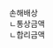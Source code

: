 <link rel="stylesheet" href="../../.res/darkmode.css">  

손해배상  
ㄴ<span class="t">통상금액</span>  
ㄴ<span class="r">합리금액</span>  


#
